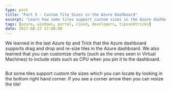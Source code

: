 ```yaml
---
type: post
title: "Part 5 - Custom Tile Sizes in the Azure Dashboard"
excerpt: "Learn how some tiles support custom sizes in the Azure dashboard"
tags: [azure, windows, portal, cloud, developers, tipsandtricks]
date: 2017-08-27 17:00:00
---
```



We learned in the last Azure tip and Trick that the Azure dashboard supports drag and drop and re-size tiles in the Azure dashboard. We also learned that you can customize charts (such as the ones seen in Virtual Machines) to include stats such as CPU when you pin it to the dashboard.  

<img :src="$withBase('/files/azuretip4.gif')">

But some tiles support custom tile sizes which you can locate by looking in the bottom right hand corner. If you see a corner arrow then you can resize the tile! 

<img :src="$withBase('/files/azuretip5.gif')">
